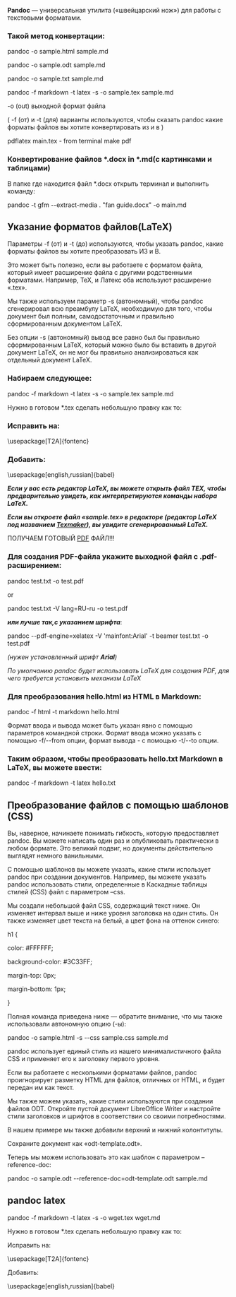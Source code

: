 **Pandoc** — универсальная утилита («швейцарский нож») для работы с текстовыми форматами.

### Такой метод конвертации:

pandoc -o sample.html sample.md

pandoc -o sample.odt sample.md

pandoc -o sample.txt sample.md

pandoc -f markdown -t latex -s -o sample.tex sample.md

-o (out) выходной формат файла

( -f (от) и -t (для) варианты используются, чтобы сказать pandoc какие
форматы файлов вы хотите конвертировать из и в )

pdflatex main.tex - from terminal make pdf

### Конвертирование файлов *.docx in *.md(с картинками и таблицами)

В папке где находится файл *.docx открыть терминал и выполнить команду:

pandoc -t gfm --extract-media . "fan guide.docx" -o main.md

## **Указание форматов файлов(LaTeX)**

Параметры -f (от) и -t (до) используются, чтобы указать pandoc, какие форматы файлов вы хотите преобразовать ИЗ и В. 

Это может быть полезно, если вы работаете с форматом файла, который имеет расширение файла с другими родственными форматами. Например, TeX, и Латекс оба используют расширение «.tex».

Мы также используем параметр -s (автономный), чтобы pandoc сгенерировал всю преамбулу LaTeX, необходимую для того, чтобы документ был полным, самодостаточным и правильно сформированным документом LaTeX.

Без опции -s (автономный) вывод все равно был бы правильно сформированным LaTeX, который можно было бы вставить в другой документ LaTeX, он не мог бы правильно анализироваться как отдельный документ LaTeX.

### **Набираем следующее:**

pandoc -f markdown -t latex -s -o sample.tex sample.md

Нужно в готовом *.tex сделать небольшую правку как то:

### **Исправить на:**

\usepackage[T2A]{fontenc}

### **Добавить:**

\usepackage[english,russian]{babel}

***Если у вас есть редактор LaTeX, вы можете открыть файл TEX, чтобы предварительно увидеть, как интерпретируются команды набора LaTeX.***

***Если вы откроете файл «sample.tex» в редакторе (редактор LaTeX под названием <u>Texmaker</u>), вы увидите сгенерированный LaTeX.***

ПОЛУЧАЕМ ГОТОВЫЙ <u>PDF</u> ФАЙЛ!!!


### Для создания PDF-файла укажите выходной файл с .pdf-расширением:

pandoc test.txt -o test.pdf

or

pandoc test.txt -V lang=RU-ru -o test.pdf

***или лучше так,с указанием шрифта***:

pandoc --pdf-engine=xelatex -V 'mainfont:Arial' -t beamer test.txt -o test.pdf

*(нужен установленный шрифт **Arial**)*

*По умолчанию pandoc будет использовать LaTeX для создания PDF, для чего требуется установить механизм LaTeX*    

### Для преобразования hello.html из HTML в Markdown:

pandoc -f html -t markdown hello.html

Формат ввода и вывода может быть указан явно с помощью параметров командной строки. Формат ввода можно указать с помощью -f/--from опции, формат вывода - с помощью -t/--to опции. 

### Таким образом, чтобы преобразовать hello.txt Markdown в LaTeX, вы можете ввести:

pandoc -f markdown -t latex hello.txt
  
## Преобразование файлов с помощью шаблонов (CSS)

Вы, наверное, начинаете понимать гибкость, которую предоставляет pandoc. Вы можете написать один раз и опубликовать практически в любом формате. Это великий подвиг, но документы действительно выглядят немного ванильными.

С помощью шаблонов вы можете указать, какие стили использует pandoc при создании документов. Например, вы можете указать pandoc использовать стили, определенные в Каскадные таблицы стилей (CSS) файл с параметром –css.

Мы создали небольшой файл CSS, содержащий текст ниже. Он изменяет интервал выше и ниже уровня заголовка на один стиль. Он также изменяет цвет текста на белый, а цвет фона на оттенок синего:

h1 {

  color: #FFFFFF;

  background-color: #3C33FF;

  margin-top: 0px;

  margin-bottom: 1px;

}

Полная команда приведена ниже — обратите внимание, что мы также использовали автономную опцию (-ы):

pandoc -o sample.html -s --css sample.css sample.md

pandoc использует единый стиль из нашего минималистичного файла CSS и применяет его к заголовку первого уровня.

Если вы работаете с несколькими форматами файлов, pandoc проигнорирует разметку HTML для файлов, отличных от HTML, и будет передан им как текст.

Мы также можем указать, какие стили используются при создании файлов ODT. Откройте пустой документ LibreOffice Writer и настройте стили заголовков и шрифтов в соответствии со своими потребностями. 

В нашем примере мы также добавили верхний и нижний колонтитулы. 

Сохраните документ как «odt-template.odt».

Теперь мы можем использовать это как шаблон с параметром –reference-doc:

pandoc -o sample.odt --reference-doc=odt-template.odt sample.md

## pandoc latex 

pandoc -f markdown -t latex -s -o wget.tex wget.md

Нужно в готовом *.tex сделать небольшую правку как то:

Исправить на:

\usepackage[T2A]{fontenc}

Добавить:

\usepackage[english,russian]{babel}

